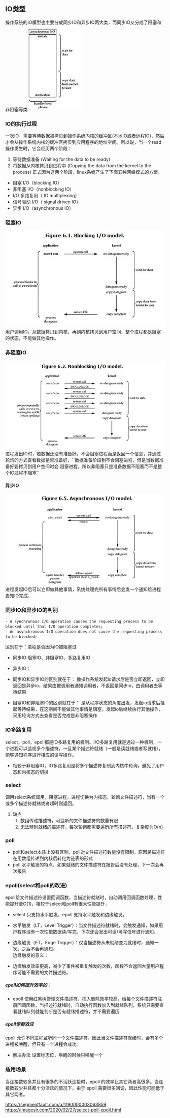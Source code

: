## IO类型
操作系统的IO模型也主要分成同步IO和异步IO两大类，而同步IO又分成了阻塞和非阻塞等类
<img src="./image/1.jpg" alt="4](./image/4.jpg)![1" />    

### IO的执行过程
一次IO，需要等待数据被拷贝到操作系统内核的缓冲区(本地IO或者远程IO)，然后才会从操作系统内核的缓冲区拷贝到应用程序的地址空间。所以说，当一个read操作发生时，它会经历两个阶段：
1. 等待数据准备 (Waiting for the data to be ready)
2. 将数据从内核拷贝到进程中 (Copying the data from the kernel to the process)
   正式因为这两个阶段，linux系统产生了下面五种网络模式的方案。
- 阻塞 I/O（blocking IO）
- 非阻塞 I/O（nonblocking IO）
- I/O 多路复用（ IO multiplexing）
- 信号驱动 I/O（ signal driven IO）
- 异步 I/O（asynchronous IO）

### 阻塞IO
<img src="./image/2.jpg" alt="2" />       
用户调用IO，从数据拷贝到内核，再到内核拷贝到用户空间，整个进程都是阻塞的状态，不能做其他操作。

### 非阻塞IO
<img src="./image/3.jpg" alt="3" />       
进程发出IO时，若数据还没有准备好，不会阻塞进程而是返回一个信息，并通过轮询的方式查看数据是否准备好，``数据准备阶段到不会阻塞进程，但是当数据准备好要拷贝到用户空间时会
阻塞进程，所以非阻塞只是准备数据不阻塞而不是整个IO过程不阻塞``

#### 异步IO
<img src="./image/5.jpg" alt="5" />         
进程发起IO后可以立即做其他事情，系统处理完所有事情后会发一个通知给进程告知IO完成。

### 同步IO和异步IO的判别
```english
- A synchronous I/O operation causes the requesting process to be blocked until that I/O operation completes;
- An asynchronous I/O operation does not cause the requesting process to be blocked;
```
区别在于：进程是否因为IO被阻塞过
* 同步IO:阻塞IO、非阻塞IO、多路复用IO
* 异步IO：
* 同步IO和异步IO的区别就在于： 像操作系统发起io请求后是否立即返回，立即返回是异步io，结果由被调用者通知调用者，不返回是同步io，由调用者去等待结果

* 阻塞IO和非阻塞IO的区别就在于： 是从程序状态的角度出发，发起io请求后挂起等待结果，在这期间不能做其他事情是阻塞，发起io后继续执行其他操作，采用轮询方式去查看是否完成是非阻塞操作


### IO多路复用
select，poll，epoll都是IO多路复用的机制。I/O多路复用就是通过一种机制，一个进程可以监视多个描述符，一旦某个描述符就绪（一般是读就绪或者写就绪），能够通知程序进行相应的读写操作。
* 相较于非阻塞IO，IO多路复用是将多个描述符复制到内核中轮询，避免了用户态和内核态的切换

### select
调用select系统调用，阻塞进程，进程切换为内核态，轮询文件描述符，当有一个或多个描述符就绪或者超时则返回。
1. 缺点
    1. 数组传递描述符，可监听的文件描述符的数量有限
    2. 无法辨别就绪的描述符，每次轮询都需要遍历所有描述符，复杂度为O(n)

### poll
* poll和select本质上没有区别，poll对文件描述符数量没有限制，原因是描述符在用数组传递到内核后转化为链表的形式
* poll 水平触发的特点，如果就绪的文件描述符在报告后没有处理，下一次会再次报告



### epoll(select和poll的改进)
epoll给文件描述符设置回调函数，当描述符就绪时，自动调用回调函数处理，性能提升至O(1)，相较于select和poll有很大性能提升，
* select 只支持水平触发，epoll 支持水平触发和边缘触发。

* 水平触发（LT，Level Trigger）：当文件描述符就绪时，会触发通知，如果用户程序没有一次性把数据读/写完，下次还会发出可读/可写信号进行通知。

* 边缘触发（ET，Edge Trigger）：仅当描述符从未就绪变为就绪时，通知一次，之后不会再通知。   
  边缘触发的意义：
* 边缘触发效率更高，减少了事件被重复触发的次数，函数不会返回大量用户程序可能不需要的文件描述符。

##### epoll如何提升效率的：
* epoll 使用红黑树管理文件描述符，插入删除效率较高，给每个文件描述符注册回调函数，当描述符就绪时，自动执行函数加入到就绪队列，系统只需要查看就绪队列就能判断是否有就绪描述符，并不需要遍历

##### epoll惊群效应
epoll 允许不同进程监听同一个文件描述符，因此当文件描述符就绪时，会有多个进程被唤醒，但只有一个进程会成功。
* 解决办法
设置标志位，唤醒的时候只唤醒一个

### 适用场景
当连接数较多并且有很多的不活跃连接时，epoll 的效率比其它两者高很多。当连接数较少并且都十分活跃的情况下，由于 epoll 需要很多回调，因此性能可能低于其它两者。


https://segmentfault.com/a/1190000003063859
https://imageslr.com/2020/02/27/select-poll-epoll.html
